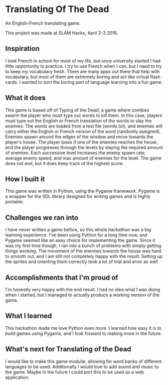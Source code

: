 # Translating Of The Dead
An English-French translating game.

This project was made at SLAM Hacks, April 2-3 2016.

## Inspiration
I took French in school for most of my life, but once university started I had little opportunity to practice. I try to use French when I can, but I need to try to keep my vocabulary fresh. There are many apps out there that help with vocabulary, but most of them are extremely boring and act like virtual flash cards. I wanted to turn the boring part of language learning into a fun game.

## What it does
This game is based off of Typing of the Dead, a game where zombies swarm the player who must type out words to kill them. In this case, players must type out the English or French translation of the words to slay the enemies. The words are loaded from a text file (words.txt), and enemies will carry either the English or French version of the word (randomly assigned). 
Enemies spawn around the edges of the window and move towards the player's house. The player loses if one of the enemies reaches the house, and the player progresses through the levels by slaying the required amount of enemies. Each successive level increases the enemy spawn rate, average enemy speed, and max amount of enemies for the level. The game does not end, but it does keep track of the highest score.

## How I built it
This game was written in Python, using the Pygame framework. Pygame is a wrapper for the SDL library designed for writing games and is highly portable.

## Challenges we ran into
I have never written a game before, so this whole hackathon was a big learning experience. I've been using Python for a long time now, and Pygame seemed like an easy choice for implementing the game. Since it was my first time though, I ran into a bunch of problems with simply getting things working. The movement of the enemies towards the house was hard to smooth out, and I am still not completely happy with the result. Setting up the sprites and orienting them correctly took a lot of trial and error as well.

## Accomplishments that I'm proud of
I'm honestly very happy with the end result. I had no idea what I was doing when I started, but I managed to actually produce a working version of the game.

## What I learned
This hackathon made me love Python even more. I learned how easy it is to build games using Pygame, and I look forward to making more in the future.

## What's next for Translating of the Dead
I would like to make this game modular, allowing for word banks of different languages to be used. Additionally I would love to add sound and music to the game. Maybe in the future I could port this to be used as a web application.